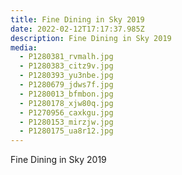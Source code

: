 ```yaml
---
title: Fine Dining in Sky 2019
date: 2022-02-12T17:17:37.985Z
description: Fine Dining in Sky 2019
media:
  - P1280381_rvmalh.jpg
  - P1280383_citz9v.jpg
  - P1280393_yu3nbe.jpg
  - P1280679_jdws7f.jpg
  - P1280013_bfmbon.jpg
  - P1280178_xjw80q.jpg
  - P1270956_caxkgu.jpg
  - P1280153_mirzjw.jpg
  - P1280175_ua8r12.jpg
---
```

Fine Dining in Sky 2019